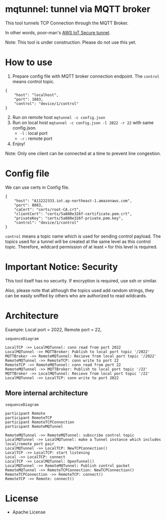 # mqtunnel: tunnel via MQTT broker

This tool tunnels TCP Connection through the MQTT Broker.

In other words, poor-man's [AWS IoT Secure tunnel](https://docs.aws.amazon.com/iot/latest/developerguide/secure-tunneling.html).


Note: This tool is under construction. Please do not use this yet.

# How to use

1. Prepare config file with MQTT broker connection endpoint. The `control` means control topic.

```
{
    "host": "localhost",
    "port": 1883,
    "control": "device/1/control"
}
```
2. Run on remote host `mqtunnel -c config.json`
3. Run on local host `mqtunnel -c config.json -l 2022 -r 22` with same config.json.
    - `-l` : local port
    - `-r` : remote port
4. Enjoy!

Note: Only one client can be connected at a time to prevent line congestion.

# Config file 

We can use certs in Config file.

```
{
    "host": "A11222333.iot.ap-northeast-1.amazonaws.com",
    "port": 8883,
    "caCert": "certs/root-CA.crt",
    "clientCert": "certs/5a880e326f-certificate.pem.crt",
    "privateKey": "certs/5a880e326f-private.pem.key",
    "control": "device/1/control"
}
```

`control` means a topic name which is used for sending control payload. The topics used for a tunnel will be created at the same level as this control topic. Therefore, wildcard permission of at least `+` for this level is required.

# Important Notice: Security

This tool itself has no security. If encryption is required, use ssh or similar.

Also, please note that although the topics used add random strings, they can be easily sniffed by others who are authorized to read wildcards.

# Architecture

Example: Local port = 2022, Remote port = 22,

```mermaid
sequenceDiagram

LocalTCP ->> LocalMQTunnel: conn read from port 2022
LocalMQTunnel ->> MQTTBroker: Publish to local port topic '/2022'
MQTTBroker ->> RemoteMQTunnel: Recieve from local port topic '/2022'
RemoteMQTunnel ->> RemoteTCP: conn write to port 22
RemoteTCP ->> RemoteMQTunnel: conn read from port 22
RemoteMQTunnel ->> MQTTBroker: Publish to local port topic '/22'
MQTTBroker ->> LocalMQTunnel: Recieve from local port topic '/22'
LocalMQTunnel ->> LocalTCP: conn write to port 2022
```

## More internal architecture

```mermaid
sequenceDiagram

participant Remote
participant RemoteTCP
participant RemoteTCPConnection
participant RemoteMQTunnel

RemoteMQTunnel ->> RemoteMQTunnel: subscribe control topic
LocalMQTunnel ->> LocalMQTunnel: make a Tunnel instance which includes local/remote port pair
LocalMQTunnel ->> LocalTCP: NewTCPConnection()
LocalTCP ->> LocalTCP: start listening
Local ->> LocalTCP: connect
LocalTCP ->> LocalMQTunnel: OpenTunnel()
LocalMQTunnel ->> RemoteMQTunnel: Publish control packet
RemoteMQTunnel ->> RemoteTCPConnection: NewTCPConnection()
RemoteTCPConnection ->> RemoteTCP: connect()
RemoteTCP ->> Remote: connect()
```


# License

- Apache License


